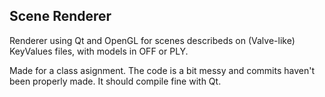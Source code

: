 Scene Renderer
--------------

Renderer using Qt and OpenGL for scenes describeds on (Valve-like) KeyValues files, with models in OFF or PLY.

Made for a class asignment. The code is a bit messy and commits haven't been properly made. It should compile fine with Qt.
